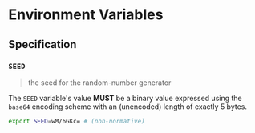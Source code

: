 # Environment Variables

## Specification

### `SEED`

> the seed for the random-number generator

The `SEED` variable's value **MUST** be a binary value expressed using the
`base64` encoding scheme with an (unencoded) length of exactly 5 bytes.

```bash
export SEED=wM/6GKc= # (non-normative)
```
